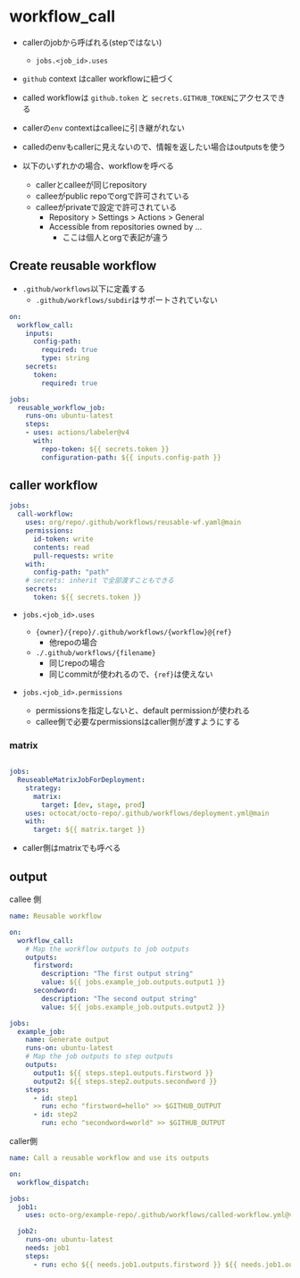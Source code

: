 # workflow_call

* callerのjobから呼ばれる(stepではない)
  * `jobs.<job_id>.uses`
* `github` context はcaller workflowに紐づく
* called workflowは `github.token` と `secrets.GITHUB_TOKEN`にアクセスできる
* callerの`env` contextはcalleeに引き継がれない
* calledのenvもcallerに見えないので、情報を返したい場合はoutputsを使う

* 以下のいずれかの場合、workflowを呼べる
  * callerとcalleeが同じrepository
  * calleeがpublic repoでorgで許可されている
  * calleeがprivateで設定で許可されている
    * Repository > Settings > Actions > General
    * Accessible from repositories owned by ...
      * ここは個人とorgで表記が違う


## Create reusable workflow

* `.github/workflows`以下に定義する
  * `.github/workflows/subdir`はサポートされていない

```yaml
on:
  workflow_call:
    inputs:
      config-path:
        required: true
        type: string
    secrets:
      token:
        required: true

jobs:
  reusable_workflow_job:
    runs-on: ubuntu-latest
    steps:
    - uses: actions/labeler@v4
      with:
        repo-token: ${{ secrets.token }}
        configuration-path: ${{ inputs.config-path }}

```

## caller workflow

```yaml
jobs:
  call-workflow:
    uses: org/repo/.github/workflows/reusable-wf.yaml@main
    permissions:
      id-token: write
      contents: read
      pull-requests: write
    with:
      config-path: "path"
    # secrets: inherit で全部渡すこともできる
    secrets:
      token: ${{ secrets.token }}
```

* `jobs.<job_id>.uses`
  * `{owner}/{repo}/.github/workflows/{workflow}@{ref}`
    * 他repoの場合
  * `./.github/workflows/{filename}`
    * 同じrepoの場合
    * 同じcommitが使われるので、`{ref}`は使えない

* `jobs.<job_id>.permissions`
  * permissionsを指定しないと、default permissionが使われる
  * callee側で必要なpermissionsはcaller側が渡すようにする


### matrix

```yaml

jobs:
  ReuseableMatrixJobForDeployment:
    strategy:
      matrix:
        target: [dev, stage, prod]
    uses: octocat/octo-repo/.github/workflows/deployment.yml@main
    with:
      target: ${{ matrix.target }}
```

* caller側はmatrixでも呼べる


## output

callee 側

```yaml
name: Reusable workflow

on:
  workflow_call:
    # Map the workflow outputs to job outputs
    outputs:
      firstword:
        description: "The first output string"
        value: ${{ jobs.example_job.outputs.output1 }}
      secondword:
        description: "The second output string"
        value: ${{ jobs.example_job.outputs.output2 }}

jobs:
  example_job:
    name: Generate output
    runs-on: ubuntu-latest
    # Map the job outputs to step outputs
    outputs:
      output1: ${{ steps.step1.outputs.firstword }}
      output2: ${{ steps.step2.outputs.secondword }}
    steps:
      - id: step1
        run: echo "firstword=hello" >> $GITHUB_OUTPUT
      - id: step2
        run: echo "secondword=world" >> $GITHUB_OUTPUT
```

caller側

```yaml
name: Call a reusable workflow and use its outputs

on:
  workflow_dispatch:

jobs:
  job1:
    uses: octo-org/example-repo/.github/workflows/called-workflow.yml@v1

  job2:
    runs-on: ubuntu-latest
    needs: job1
    steps:
      - run: echo ${{ needs.job1.outputs.firstword }} ${{ needs.job1.outputs.secondword }}
```
